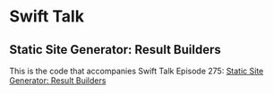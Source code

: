 # Swift Talk
## Static Site Generator: Result Builders

This is the code that accompanies Swift Talk Episode 275: [Static Site Generator: Result Builders](https://talk.objc.io/episodes/S01E275-static-site-generator-result-builders)
